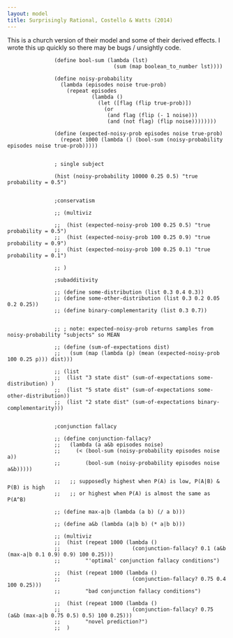 ```yaml
---
layout: model
title: Surprisingly Rational, Costello & Watts (2014)
---
```


This is a church version of their model and some of their derived effects. I wrote this up quickly so there may be bugs / unsightly code.
                   
                   (define bool-sum (lambda (lst)
                                      (sum (map boolean_to_number lst))))
                   
                   (define noisy-probability
                     (lambda (episodes noise true-prob)
                       (repeat episodes 
                               (lambda () 
                                 (let ([flag (flip true-prob)])
                                   (or 
                                    (and flag (flip (- 1 noise)))
                                    (and (not flag) (flip noise))))))))
                   
                   (define (expected-noisy-prob episodes noise true-prob) 
                     (repeat 1000 (lambda () (bool-sum (noisy-probability episodes noise true-prob)))))
                   
                   
                   ; single subject
                   
                   (hist (noisy-probability 10000 0.25 0.5) "true probability = 0.5")
                   
                   
                   ;conservatism
                   
                   ;; (multiviz
                   
                   ;;  (hist (expected-noisy-prob 100 0.25 0.5) "true probability = 0.5")
                   ;;  (hist (expected-noisy-prob 100 0.25 0.9) "true probability = 0.9")
                   ;;  (hist (expected-noisy-prob 100 0.25 0.1) "true probability = 0.1")
                   
                   ;; )
                   
                   ;subadditivity
                   
                   ;; (define some-distribution (list 0.3 0.4 0.3))
                   ;; (define some-other-distribution (list 0.3 0.2 0.05 0.2 0.25))
                   ;; (define binary-complementarity (list 0.3 0.7))
                   
                   
                   ;; ; note: expected-noisy-prob returns samples from noisy-probability "subjects" so MEAN
                   
                   ;; (define (sum-of-expectations dist)
                   ;;   (sum (map (lambda (p) (mean (expected-noisy-prob 100 0.25 p))) dist)))
                   
                   ;; (list 
                   ;;  (list "3 state dist" (sum-of-expectations some-distribution) )
                   ;;  (list "5 state dist" (sum-of-expectations some-other-distribution))
                   ;;  (list "2 state dist" (sum-of-expectations binary-complementarity)))
                   
                   
                   ;conjunction fallacy
                   
                   ;; (define conjunction-fallacy? 
                   ;;   (lambda (a a&b episodes noise)
                   ;;     (< (bool-sum (noisy-probability episodes noise a))
                   ;;        (bool-sum (noisy-probability episodes noise a&b)))))
                      
                   ;;   ;; supposedly highest when P(A) is low, P(A|B) & P(B) is high
                   ;;   ;; or highest when P(A) is almost the same as P(A^B)
                     
                   ;; (define max-a|b (lambda (a b) (/ a b)))
                   
                   ;; (define a&b (lambda (a|b b) (* a|b b)))
                   
                   ;; (multiviz
                   ;;  (hist (repeat 1000 (lambda () 
                   ;;                       (conjunction-fallacy? 0.1 (a&b (max-a|b 0.1 0.9) 0.9) 100 0.25))) 
                   ;;        "'optimal' conjunction fallacy conditions")
                    
                   ;;  (hist (repeat 1000 (lambda () 
                   ;;                       (conjunction-fallacy? 0.75 0.4 100 0.25)))
                   ;;        "bad conjunction fallacy conditions")
                    
                   ;;  (hist (repeat 1000 (lambda () 
                   ;;                       (conjunction-fallacy? 0.75 (a&b (max-a|b 0.75 0.5) 0.5) 100 0.25)))
                   ;;        "novel prediction?")
                   ;;  )

